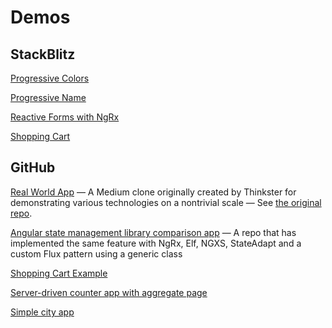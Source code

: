 # Demos

## StackBlitz

[Progressive Colors](https://stackblitz.com/edit/angular-ivy-cwnz5p?file=src%2Fapp%2F7-multi-store-selectors.component.ts)

[Progressive Name](https://stackblitz.com/edit/angular-ivy-jwt8jh?file=src%2Fapp%2F7-multi-store-selectors.component.ts)

[Reactive Forms with NgRx](https://stackblitz.com/edit/angular-reactive-forms-state-management?file=src%2Fapp%2Fform%2Fstate-adapt-form.component.ts)

[Shopping Cart](https://stackblitz.com/github/state-adapt/state-adapt/tree/stackblitz-ng-sa-shopping?file=apps%2Fng-sa-shopping%2Fsrc%2Fapp%2Fapp.component.ts)

## GitHub

[Real World App](https://github.com/mfp22/stefanoslig-angular-14-ngrx-nx-realworld-example-app/tree/state-adapt) —
A Medium clone originally created by Thinkster for demonstrating various technologies on a nontrivial scale — See [the original repo](https://github.com/gothinkster/realworld).

[Angular state management library comparison app](https://github.com/dherrero/angular-state-manager) —
A repo that has implemented the same feature with NgRx, Elf, NGXS, StateAdapt and a custom Flux pattern using a generic class

[Shopping Cart Example](https://github.com/mfp22/ngrx-example/commit/4d701533b22d4a35328fbf8ae46493dd8347c87e)

[Server-driven counter app with aggregate page](https://github.com/mfp22/redux-client-ngrx/tree/state-adapt)

[Simple city app](https://github.com/mfp22/Cities-NGRX/commit/83f35e81f36f183bc1632004b505668f063f10e9)
